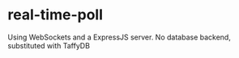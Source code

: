 real-time-poll
==============

Using WebSockets and a ExpressJS server.  No database backend, substituted with TaffyDB
